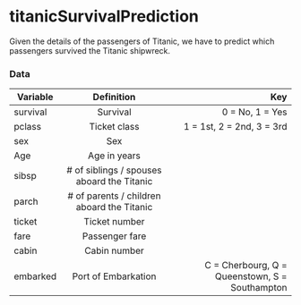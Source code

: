 # titanicSurvivalPrediction

Given the details of the passengers of Titanic, we have to predict which passengers survived the Titanic shipwreck.

### Data

| Variable | Definition | Key|
| ------------- |:-------------:| -----:|
| survival | Survival   |0 = No, 1 = Yes|
| pclass   | Ticket class|1 = 1st, 2 = 2nd, 3 = 3rd|
| sex      | Sex | |
| Age      | Age in years | |
| sibsp    | # of siblings / spouses aboard the Titanic| |
| parch    | # of parents / children aboard the Titanic | |
| ticket   | Ticket number | |
| fare     | Passenger fare | |
| cabin    | Cabin number | |
| embarked | Port of Embarkation | C = Cherbourg, Q = Queenstown, S = Southampton|